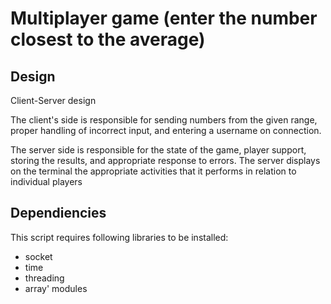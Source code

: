 # Multiplayer game (enter the number closest to the average)

## Design

Client-Server design

The client's side is responsible for sending numbers from the given range, proper 
handling of incorrect input, and entering a username on connection.

The server side is responsible for the state of the game, player support, storing the 
results, and appropriate response to errors. The server displays on the terminal the 
appropriate activities that it performs in relation to individual players

## Dependiencies

This script requires following libraries to be installed: 
- socket
- time
- threading
- array' modules
